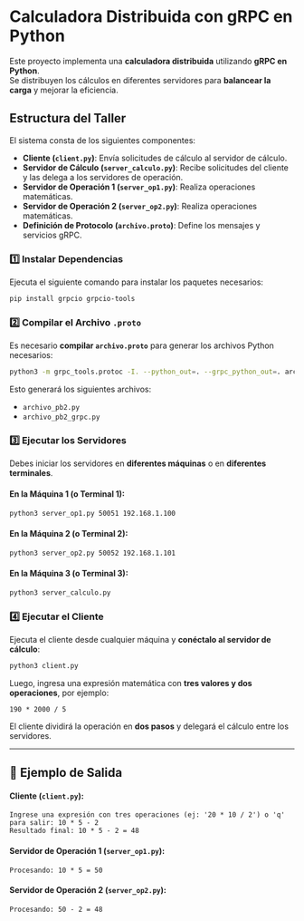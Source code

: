 # Calculadora Distribuida con gRPC en Python

Este proyecto implementa una **calculadora distribuida** utilizando **gRPC en Python**.  
Se distribuyen los cálculos en diferentes servidores para **balancear la carga** y mejorar la eficiencia.

## Estructura del Taller

El sistema consta de los siguientes componentes:

- **Cliente (`client.py`)**: Envía solicitudes de cálculo al servidor de cálculo.
- **Servidor de Cálculo (`server_calculo.py`)**: Recibe solicitudes del cliente y las delega a los servidores de operación.
- **Servidor de Operación 1 (`server_op1.py`)**: Realiza operaciones matemáticas.
- **Servidor de Operación 2 (`server_op2.py`)**: Realiza operaciones matemáticas.
- **Definición de Protocolo (`archivo.proto`)**: Define los mensajes y servicios gRPC.

### 1️⃣ Instalar Dependencias

Ejecuta el siguiente comando para instalar los paquetes necesarios:

```sh
pip install grpcio grpcio-tools
```

### 2️⃣ Compilar el Archivo `.proto`

Es necesario **compilar `archivo.proto`** para generar los archivos Python necesarios:

```sh
python3 -m grpc_tools.protoc -I. --python_out=. --grpc_python_out=. archivo.proto
```

Esto generará los siguientes archivos:

- `archivo_pb2.py`
- `archivo_pb2_grpc.py`

### 3️⃣ Ejecutar los Servidores

Debes iniciar los servidores en **diferentes máquinas** o en **diferentes terminales**.

#### En la Máquina 1 (o Terminal 1):
```sh
python3 server_op1.py 50051 192.168.1.100
```

#### En la Máquina 2 (o Terminal 2):
```sh
python3 server_op2.py 50052 192.168.1.101
```

#### En la Máquina 3 (o Terminal 3):
```sh
python3 server_calculo.py
```

### 4️⃣ Ejecutar el Cliente

Ejecuta el cliente desde cualquier máquina y **conéctalo al servidor de cálculo**:

```sh
python3 client.py
```

Luego, ingresa una expresión matemática con **tres valores y dos operaciones**, por ejemplo:

```
190 * 2000 / 5
```

El cliente dividirá la operación en **dos pasos** y delegará el cálculo entre los servidores.

---

## 📌 Ejemplo de Salida

#### **Cliente (`client.py`):**
```
Ingrese una expresión con tres operaciones (ej: '20 * 10 / 2') o 'q' para salir: 10 * 5 - 2
Resultado final: 10 * 5 - 2 = 48
```

#### **Servidor de Operación 1 (`server_op1.py`):**
```
Procesando: 10 * 5 = 50
```

#### **Servidor de Operación 2 (`server_op2.py`):**
```
Procesando: 50 - 2 = 48
```

